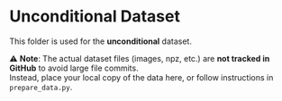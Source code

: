 # Unconditional Dataset

This folder is used for the **unconditional** dataset.

⚠️ **Note**: The actual dataset files (images, npz, etc.) are **not tracked in GitHub** to avoid large file commits.  
Instead, place your local copy of the data here, or follow instructions in `prepare_data.py`.

